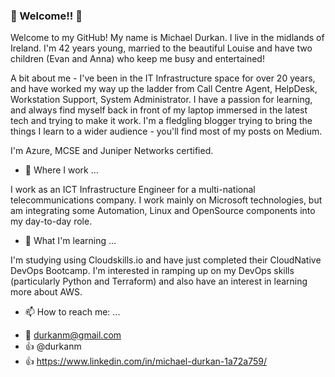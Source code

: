 ### 👋 Welcome!! 👋

Welcome to my GitHub! My name is Michael Durkan. I live in the midlands of Ireland. I'm 42 years young, married to the beautiful Louise and have two children (Evan and Anna) who keep me busy and entertained!

A bit about me - I've been in the IT Infrastructure space for over 20 years, and have worked my way up the ladder from Call Centre Agent, HelpDesk, Workstation Support, System Administrator. I have a passion for learning, and always find myself back in front of my laptop immersed in the latest tech and trying to make it work. I'm a fledgling blogger trying to bring the things I learn to a wider audience - you'll find most of my posts on Medium.

I'm Azure, MCSE and Juniper Networks certified.

- 🔭 Where I work ...

I work as an ICT Infrastructure Engineer for a multi-national telecommunications company. I work mainly on Microsoft technologies, but am integrating some Automation, Linux and OpenSource components into my day-to-day role.

- 🌱 What I'm learning ...

I'm studying using Cloudskills.io and have just completed their CloudNative DevOps Bootcamp. I'm interested in ramping up on my DevOps skills (particularly Python and Terraform) and also have an interest in learning more about AWS.

- 📫 How to reach me: ...

* :email: durkanm@gmail.com
* :thumbsup: @durkanm
* :thumbsup: https://www.linkedin.com/in/michael-durkan-1a72a759/




<!--
**MichaelDurkan/MichaelDurkan** is a ✨ _special_ ✨ repository because its `README.md` (this file) appears on your GitHub profile.

Here are some ideas to get you started:

- 🔭 I’m currently working on ...
- 🌱 I’m currently learning ...
- 👯 I’m looking to collaborate on ...
- 🤔 I’m looking for help with ...
- 💬 Ask me about ...
- 📫 How to reach me: ...
- 😄 Pronouns: ...
- ⚡ Fun fact: ...
-->
